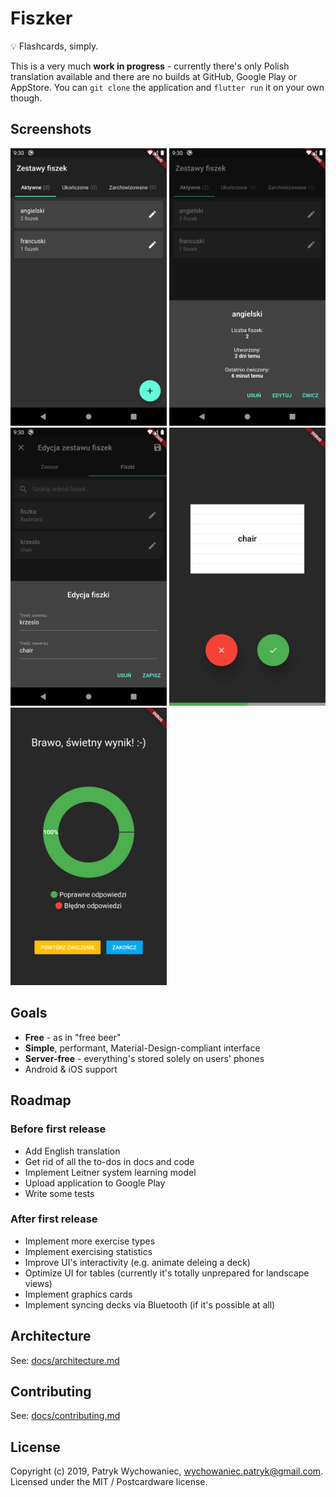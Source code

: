 # Fiszker

💡 Flashcards, simply.

This is a very much **work in progress** - currently there's only Polish translation available and
there are no builds at GitHub, Google Play or AppStore. You can `git clone` the application and
`flutter run` it on your own though.

## Screenshots

<img src="docs/screenshots/1.png" width="250px"/>
<img src="docs/screenshots/2.png" width="250px"/>
<img src="docs/screenshots/3.png" width="250px"/>
<img src="docs/screenshots/4.png" width="250px"/>
<img src="docs/screenshots/5.png" width="250px"/>

## Goals

- **Free** - as in "free beer"
- **Simple**, performant, Material-Design-compliant interface
- **Server-free** - everything's stored solely on users' phones
- Android & iOS support

## Roadmap

### Before first release

- Add English translation
- Get rid of all the to-dos in docs and code
- Implement Leitner system learning model
- Upload application to Google Play
- Write some tests

### After first release

- Implement more exercise types
- Implement exercising statistics
- Improve UI's interactivity (e.g. animate deleing a deck)
- Optimize UI for tables (currently it's totally unprepared for landscape views)
- Implement graphics cards
- Implement syncing decks via Bluetooth (if it's possible at all)

## Architecture

See: [docs/architecture.md](docs/architecture.md)

## Contributing

See: [docs/contributing.md](docs/contributing.md)

## License

Copyright (c) 2019, Patryk Wychowaniec, wychowaniec.patryk@gmail.com.    
Licensed under the MIT / Postcardware license.
